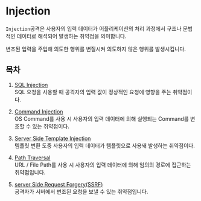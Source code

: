 # Injection

`Injection`공격은 사용자의 입력 데이터가
어플리케이션의 처리 과정에서
구조나 문법적인 데이터로
해석되어 발생하는 취약점을 의미합니다.

변조된 입력을 주입해 의도한 행위를
변질시켜 의도하지 않은 행위를 발생시킵니다.

## 목차

1. [SQL Injection](./SQL_Injection.md)</br>
SQL 요청을 사용할 때 공격자의 입력 값이
정상적인 요청에 영향을 주는 취약점이다.

2. [Command Injection](./Command_Injection.md)</br>
OS Command를 사용 시 사용자의
입력 데이터에 의해 실행되는
Command를 변조할 수 있는 취약점이다.

3. [Server Side Template Injection](./SSTI.md)</br>
템플릿 변환 도중 사용자의 입력 데이터가
템플릿으로 사용돼
발생하는 취약점이다.

4. [Path Traversal](./Path_Traversal.md)</br>
URL / File Path를 사용 시
사용자의 입력 데이터에 의해
임의의 경로에 접근하는 취약점입니다.

5. [server Side Request Forgery(SSRF)](./SSRF.md)</br>
공격자가 서버에서 변조된 요청을 보낼 수 있는 취약점입니다.


